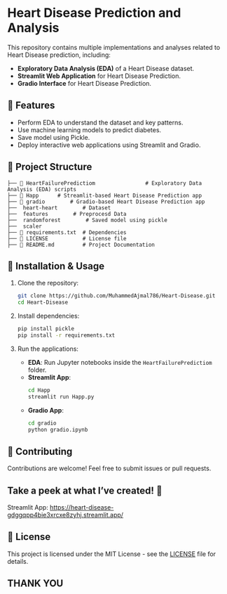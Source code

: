 # Heart Disease Prediction and Analysis

This repository contains multiple implementations and analyses related to Heart Disease prediction, including:

- **Exploratory Data Analysis (EDA)** of a Heart Disease dataset.
- **Streamlit Web Application** for Heart Disease Prediction.
- **Gradio Interface** for Heart Disease Prediction.

## 📌 Features
- Perform EDA to understand the dataset and key patterns.
- Use machine learning models to predict diabetes.
- Save model using Pickle.
- Deploy interactive web applications using Streamlit and Gradio.

## 📂 Project Structure
```
├── 📂 HeartFailurePredictiom                # Exploratory Data Analysis (EDA) scripts
├── 📂 Happ      # Streamlit-based Heart Disease Prediction app
├── 📂 gradio        # Gradio-based Heart Disease Prediction app
├──  heart-heart        # Dataset
├──  features        # Preprocesd Data
├──  randomforest        # Saved model using pickle
├──  scaler
├── 📜 requirements.txt  # Dependencies
├── 📜 LICENSE           # License file
├── 📜 README.md         # Project Documentation
```

## 🚀 Installation & Usage

1. Clone the repository:
   ```bash
   git clone https://github.com/MuhammedAjmal786/Heart-Disease.git
   cd Heart-Disease
   ```

2. Install dependencies:
   ```bash
   pip install pickle
   pip install -r requirements.txt
   ```

3. Run the applications:
   - **EDA**: Run Jupyter notebooks inside the `HeartFailurePredictiom` folder.
   - **Streamlit App**:
     ```bash
     cd Happ
     streamlit run Happ.py
     ```
   - **Gradio App**:
     ```bash
     cd gradio
     python gradio.ipynb
     ```

## 🤝 Contributing
Contributions are welcome! Feel free to submit issues or pull requests.


## Take a peek at what I’ve created! 👀
Streamlit App: https://heart-disease-gdggqpp4bie3xrcxe8zyhj.streamlit.app/

## 📜 License
This project is licensed under the MIT License - see the [LICENSE](LICENSE) file for details.

## **THANK YOU**

